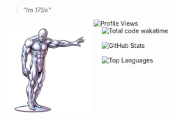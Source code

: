 > _"Im 17Sx"_

<div align="center">
  <img src="https://komarev.com/ghpvc/?username=17Sx&style=for-the-badge&color=4F46E5" alt="Profile Views" />
</div>

<div style="display: flex; align-items: flex-start; gap: 20px;">
  <div style="flex: 0 0 200px;">
    <img src="silver_surfer.png" alt="Silver Surfer" width="300px" height="auto"/>
  </div>
  <div style="flex: 1;" class="test">
    <img src="https://wakatime.com/badge/user/ba4a277b-c7f5-427c-ad83-1dd336249fe8.svg" alt="Total code wakatime"/>
    <br><br>
    <img src="https://github-readme-stats.vercel.app/api?username=17Sx&show_icons=true&theme=dark&hide_border=true&bg_color=0D1117&title_color=4F46E5&text_color=FFFFFF&icon_color=4F46E5" alt="GitHub Stats"/>
    <br><br>
    <img src="https://github-readme-stats.vercel.app/api/top-langs/?username=17Sx&layout=compact&theme=dark&hide_border=true&bg_color=0D1117&title_color=4F46E5&text_color=FFFFFF" alt="Top Languages"/>
  </div>
</div>

